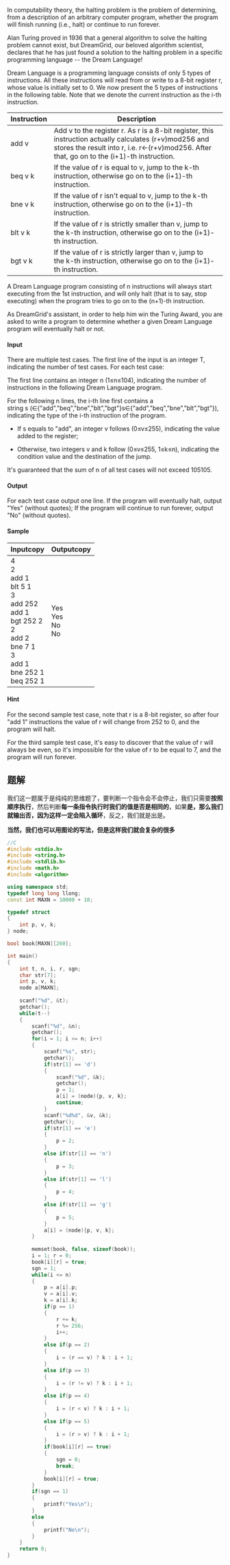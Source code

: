 In computability theory, the halting problem is the problem of determining, from a description of an arbitrary computer program, whether the program will finish running (i.e., halt) or continue to run forever.

Alan Turing proved in 1936 that a general algorithm to solve the halting problem cannot exist, but DreamGrid, our beloved algorithm scientist, declares that he has just found a solution to the halting problem in a specific programming language -- the Dream Language!

Dream Language is a programming language consists of only 5 types of instructions. All these instructions will read from or write to a 8-bit register r, whose value is initially set to 0. We now present the 5 types of instructions in the following table. Note that we denote the current instruction as the i-th instruction.

|Instruction|Description|
|---|---|
|add v|Add v to the register r. As r is a 8-bit register, this instruction actually calculates (r+v)mod256 and stores the result into r, i.e. r←(r+v)mod256. After that, go on to the (i+1)-th instruction.|
|beq v k|If the value of r is equal to v, jump to the k-th instruction, otherwise go on to the (i+1)-th instruction.|
|bne v k|If the value of r isn't equal to v, jump to the k-th instruction, otherwise go on to the (i+1)-th instruction.|
|blt v k|If the value of r is strictly smaller than v, jump to the k-th instruction, otherwise go on to the (i+1)-th instruction.|
|bgt v k|If the value of r is strictly larger than v, jump to the k-th instruction, otherwise go on to the (i+1)-th instruction.|

A Dream Language program consisting of n instructions will always start executing from the 1st instruction, and will only halt (that is to say, stop executing) when the program tries to go on to the (n+1)-th instruction.

As DreamGrid's assistant, in order to help him win the Turing Award, you are asked to write a program to determine whether a given Dream Language program will eventually halt or not.

#### Input

There are multiple test cases. The first line of the input is an integer T, indicating the number of test cases. For each test case:

The first line contains an integer n (1≤n≤104), indicating the number of instructions in the following Dream Language program.

For the following n lines, the i-th line first contains a string s (∈{"add","beq","bne","blt","bgt"}s∈{"add","beq","bne","blt","bgt"}), indicating the type of the i-th instruction of the program.

- If s equals to "add", an integer v follows (0≤v≤255), indicating the value added to the register;
    
- Otherwise, two integers v and k follow (0≤v≤255, 1≤k≤n), indicating the condition value and the destination of the jump.
    

It's guaranteed that the sum of n of all test cases will not exceed 105105.

#### Output

For each test case output one line. If the program will eventually halt, output "Yes" (without quotes); If the program will continue to run forever, output "No" (without quotes).

#### Sample

|Inputcopy|Outputcopy|
|---|---|
|4<br>2<br>add 1<br>blt 5 1<br>3<br>add 252<br>add 1<br>bgt 252 2<br>2<br>add 2<br>bne 7 1<br>3<br>add 1<br>bne 252 1<br>beq 252 1|Yes<br>Yes<br>No<br>No|

#### Hint

For the second sample test case, note that r is a 8-bit register, so after four "add 1" instructions the value of r will change from 252 to 0, and the program will halt.

For the third sample test case, it's easy to discover that the value of r will always be even, so it's impossible for the value of r to be equal to 7, and the program will run forever.

## 题解
我们这一题属于是纯纯的思维题了，要判断一个指令会不会停止，我们只需要**按照顺序执行**，然后判断**每一条指令执行时我们的值是否是相同的**，如果**是，那么我们就输出否，因为这样一定会陷入循环**，反之，我们就是出是。

**当然，我们也可以用图论的写法，但是这样我们就会复杂的很多**

```cpp
//C
#include <stdio.h>
#include <string.h>
#include <stdlib.h>
#include <math.h>
#include <algorithm>

using namespace std;
typedef long long llong;
const int MAXN = 10000 + 10;

typedef struct
{
	int p, v, k;
} node;

bool book[MAXN][260];

int main()
{
	int t, n, i, r, sgn;
	char str[7];
	int p, v, k;
	node a[MAXN];
	
	scanf("%d", &t);
	getchar();
	while(t--)
	{
		scanf("%d", &n);
		getchar();
		for(i = 1; i <= n; i++)
		{
			scanf("%s", str);
			getchar();
			if(str[1] == 'd')
			{
				scanf("%d", &k);
				getchar();
				p = 1;
				a[i] = (node){p, v, k};
				continue;
			}
			scanf("%d%d", &v, &k);
			getchar();
			if(str[1] == 'e')
			{
				p = 2;
			}
			else if(str[1] == 'n')
			{
				p = 3;
			}
			else if(str[1] == 'l')
			{
				p = 4;
			}
			else if(str[1] == 'g')
			{
				p = 5;
			}
			a[i] = (node){p, v, k};
		}
		
		memset(book, false, sizeof(book));
		i = 1; r = 0;
		book[i][r] = true;
		sgn = 1;
		while(i <= n)
		{
			p = a[i].p;
			v = a[i].v;
			k = a[i].k;
			if(p == 1)
			{
				r += k;
				r %= 256;
				i++;
			}
			else if(p == 2)
			{
				i = (r == v) ? k : i + 1;
			}
			else if(p == 3)
			{
				i = (r != v) ? k : i + 1;
			}
			else if(p == 4)
			{
				i = (r < v) ? k : i + 1;
			}
			else if(p == 5)
			{
				i = (r > v) ? k : i + 1;
			}
			if(book[i][r] == true)
			{
				sgn = 0;
				break;
			}
			book[i][r] = true;
		}
		if(sgn == 1)
		{
			printf("Yes\n");
		}
		else
		{
			printf("No\n");
		}
	}
    return 0;
}
```